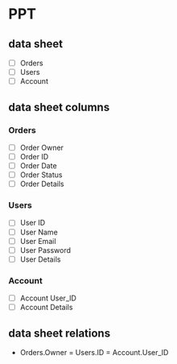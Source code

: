 <!--
 * @Author: hibana2077 hibana2077@gmaill.com
 * @Date: 2023-04-19 10:25:11
 * @LastEditors: hibana2077 hibana2077@gmaill.com
 * @LastEditTime: 2023-04-19 10:39:42
 * @FilePath: /tradingview_to_exchange/doc/data.md
 * @Description: 这是默认设置,请设置`customMade`, 打开koroFileHeader查看配置 进行设置: https://github.com/OBKoro1/koro1FileHeader/wiki/%E9%85%8D%E7%BD%AE
-->
# PPT

## data sheet

- [ ] Orders
- [ ] Users
- [ ] Account

## data sheet columns

### Orders

- [ ] Order Owner
- [ ] Order ID
- [ ] Order Date
- [ ] Order Status
- [ ] Order Details

### Users

- [ ] User ID
- [ ] User Name
- [ ] User Email
- [ ] User Password
- [ ] User Details

### Account

- [ ] Account User_ID
- [ ] Account Details

## data sheet relations

- Orders.Owner = Users.ID = Account.User_ID
